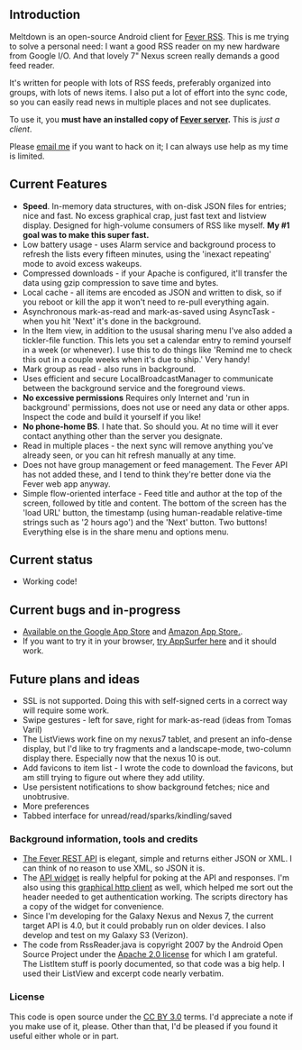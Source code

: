 ## Introduction
Meltdown is an open-source Android client for [Fever RSS](http://feedafever.com/). This is me trying to solve a personal need: I want a good RSS reader on my new hardware from Google I/O. And that lovely 7" Nexus screen really demands a good feed reader. 

It's written for people with lots of RSS feeds, preferably organized into groups, with lots of news items. I also put a lot of effort into the sync code, so you can easily read news in multiple places and not see duplicates.

To use it, you **must have an installed copy of [Fever server](http://feedafever.com/).** This is *just a client*.

Please [email me](mailto:phubbard@gmail.com) if you want to hack on it; I can always use help as my time is limited.

## Current Features
* **Speed**. In-memory data structures, with on-disk JSON files for entries; nice and fast. No excess graphical crap, just fast text and listview display. Designed for high-volume consumers of RSS like myself. **My #1 goal was to make this super fast.**
* Low battery usage - uses Alarm service and background process to refresh the lists every fifteen minutes, using the 'inexact repeating' mode to avoid excess wakeups.
* Compressed downloads - if your Apache is configured, it'll transfer the data using gzip compression to save time and bytes.
* Local cache - all items are encoded as JSON and written to disk, so if you reboot or kill the app it won't need to re-pull everything again.
* Asynchronous mark-as-read and mark-as-saved using AsyncTask - when you hit 'Next' it's done in the background.
* In the Item view, in addition to the ususal sharing menu I've also added a tickler-file function. This lets you set a calendar entry to remind yourself in a week (or whenever). I use this to do things like 'Remind me to check this out in a couple weeks when it's due to ship.' Very handy! 
* Mark group as read - also runs in background.
* Uses efficient and secure LocalBroadcastManager to communicate between the background service and the foreground views.
* **No excessive permissions** Requires only Internet and 'run in background' permissions, does not use or need any data or other apps. Inspect the code and build it yourself if you like!
* **No phone-home BS**. I hate that. So should you. At no time will it ever contact anything other than the server you designate.
* Read in multiple places - the next sync will remove anything you've already seen, or you can hit refresh manually at any time.
* Does not have group management or feed management. The Fever API has not added these, and I tend to think they're better done via the Fever web app anyway.
* Simple flow-oriented interface - Feed title and author at the top of the screen, followed by title and content. The bottom of the screen has the 'load URL' button, the timestamp (using human-readable relative-time strings such as '2 hours ago') and the 'Next' button. Two buttons! Everything else is in the share menu and options menu.

## Current status
* Working code! 

## Current bugs and in-progress
* [Available on the Google App Store](https://play.google.com/store/apps/details?id=net.phfactor.meltdown&feature=search_result#?t=W251bGwsMSwyLDEsIm5ldC5waGZhY3Rvci5tZWx0ZG93biJd) and  [Amazon App Store.](http://www.amazon.com/gp/product/B00A1CUBCY). 
* If you want to try it in your browser, [try AppSurfer here](http://www.appsurfer.com/apps/16475-meltdown) and it should work.


## Future plans and ideas
* SSL is not supported. Doing this with self-signed certs in a correct way will require some work.
* Swipe gestures - left for save, right for mark-as-read (ideas from Tomas Varil)
* The ListViews work fine on my nexus7 tablet, and present an info-dense display, but I'd like to try fragments and a landscape-mode, two-column display there. Especially now that the nexus 10 is out.
* Add favicons to item list - I wrote the code to download the favicons, but am still trying to figure out where they add utility.
* Use persistent notifications to show background fetches; nice and unobtrusive.
* More preferences
* Tabbed interface for unread/read/sparks/kindling/saved

### Background information, tools and credits
* [The Fever REST API](http://feedafever.com/api) is elegant, simple and returns either JSON or XML. I can think of no reason to use XML, so JSON it is.
* The [API widget](https://github.com/phubbard/Meltdown/blob/master/scripts/api-widget.html) is really helpful for poking at the API and responses. I'm also using this [graphical http client](http://httpclient.uservoice.com/) as well, which helped me sort out the header needed to get authentication working. The scripts directory has a copy of the widget for convenience.
* Since I'm developing for the Galaxy Nexus and Nexus 7, the current target API is 4.0, but it could probably run on older devices. I also develop and test on my Galaxy S3 (Verizon).
* The code from RssReader.java is copyright 2007 by the Android Open Source Project under the [Apache 2.0 license](http://www.apache.org/licenses/LICENSE-2.0) for which I am grateful. The ListItem stuff is poorly documented, so that code was a big help. I used their ListView and excerpt code nearly verbatim.

### License

This code is open source under the [CC BY 3.0](http://creativecommons.org/licenses/by/3.0/us/) terms. I'd appreciate a note if you make use of it, please. Other than that, I'd be pleased if you found it useful either whole or in part.


